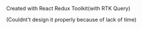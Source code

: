 Created with React Redux Toolkit(with RTK Query)

(Couldnt't design it properly because of lack of time)

